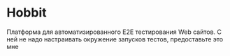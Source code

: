 # Hobbit
Платформа для автоматизированного E2E тестирования Web сайтов. С ней не надо настраивать окружение запусков тестов, предоставьте это мне
